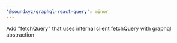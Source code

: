 ```yaml
---
'@soundxyz/graphql-react-query': minor
---
```


Add "fetchQuery" that uses internal client fetchQuery with graphql abstraction
